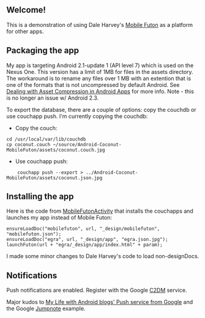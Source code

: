 ## Welcome!

This is a demonstration of using Dale Harvey's [Mobile Futon](https://github.com/daleharvey/Android-MobileFuton) as a platform for other apps. 

## Packaging the app

My app is targeting Android 2.1-update 1 (API level 7) which is used on the Nexus One. 
This version has a limit of 1MB for files in the assets directory. 
The workaround is to rename any files over 1 MB with an extention that is one of the formats that is not uncompressed by default Android. 
See [Dealing with Asset Compression in Android Apps](http://ponystyle.com/blog/2010/03/26/dealing-with-asset-compression-in-android-apps/) for more info.
Note - this is no longer an issue w/ Android 2.3.

To export the database, there are a couple of options: copy the couchdb or use couchapp push. I'm currently copying the couchdb:

* Copy the couch:
```
cd /usr/local/var/lib/couchdb
cp coconut.couch ~/source/Android-Coconut-MobileFuton/assets/coconut.couch.jpg
```
* Use couchapp push:
```
    couchapp push --export > ../Android-Coconut-MobileFuton/assets/coconut.json.jpg
```
    
## Installing the app

Here is the code from [MobileFutonActivity](https://github.com/vetula/Android-Tangerine-MobileFuton/blob/master/src/com/daleharvey/mobilefuton/MobileFutonActivity.java) that installs the couchapps and launches my app instead of Mobile Futon:

    ensureLoadDoc("mobilefuton", url, "_design/mobilefuton", "mobilefuton.json");
	ensureLoadDoc("egra", url, "_design/app", "egra.json.jpg");
	launchFuton(url + "egra/_design/app/index.html" + param);
    
I made some minor changes to Dale Harvey's code to load non-designDocs.

## Notifications

Push notifications are enabled. Register with the Google [C2DM](http://code.google.com/android/c2dm/) service.

Major kudos to [My Life with Android blogs' Push service from Google](http://mylifewithandroid.blogspot.com/2010/10/push-service-from-google.html) and the Google [Jumpnote](http://code.google.com/p/jumpnote/) example.
